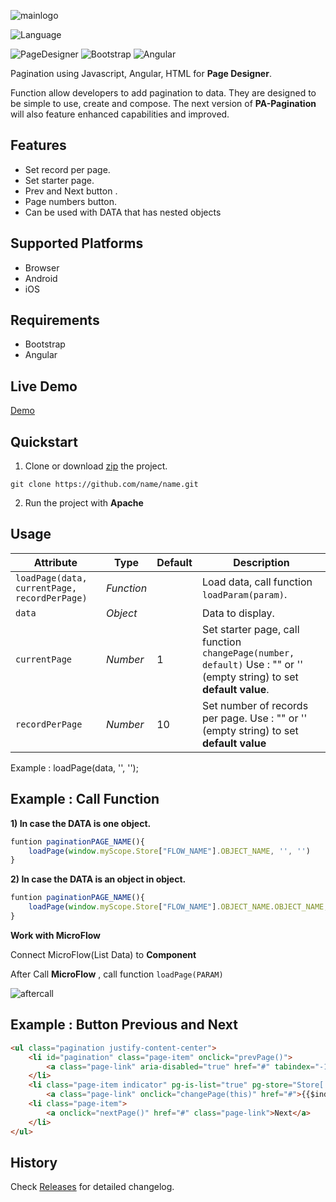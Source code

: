 ![mainlogo](https://user-images.githubusercontent.com/45651369/73010420-fb1e8100-3e44-11ea-802f-4e63d2582de3.png)

![Language](https://img.shields.io/badge/Language-JS-blue.svg)

![PageDesigner](https://img.shields.io/badge/PageDesigner-^18.0.0-blue.svg)
![Bootstrap](https://img.shields.io/badge/Bootstrap-^4.0.0-blue.svg)
![Angular](https://img.shields.io/badge/Angular-^1.5.8-blue.svg)

Pagination using Javascript, Angular, HTML for **Page Designer**. 

Function allow developers to add pagination to data.
They are designed to be simple to use, create and compose. The next version of **PA-Pagination** will also feature enhanced capabilities and improved.

## Features

- Set record per page.
- Set starter page.
- Prev and Next button .
- Page numbers button.
- Can be used with DATA that has nested objects

## Supported Platforms

- Browser
- Android
- iOS

## Requirements

- Bootstrap
- Angular


## Live Demo

[Demo](https://www.google.co.th)


## Quickstart

1. Clone or download [zip](https://github.com/N04A/pa-pagination/archive/master.zip) the project.
```
git clone https://github.com/name/name.git
```

2. Run the project with **Apache**

## Usage

Attribute		                                   | Type	        | Default | Description
---				                                   | ---			| ---     | ---
`loadPage(data, currentPage, recordPerPage)`	    | *Function*	|         | Load data, call function `loadParam(param)`.
`data`		                                       | *Object*		|         | Data to display.
`currentPage`		                               | *Number*		| 1       |Set starter page, call function `changePage(number, default)` Use : "" or '' (empty string) to set **default value**.
`recordPerPage`		                               | *Number*	    | 10       | Set number of records per page. Use : "" or '' (empty string) to set **default value**



Example : loadPage(data, '', '');

## Example : Call Function

**1) In case the DATA is one object.**
```js
funtion paginationPAGE_NAME(){
    loadPage(window.myScope.Store["FLOW_NAME"].OBJECT_NAME, '', '')
}
```

**2) In case the DATA is an object in object.**
```js
funtion paginationPAGE_NAME(){
    loadPage(window.myScope.Store["FLOW_NAME"].OBJECT_NAME.OBJECT_NAME, '', '')
}
```
**Work with MicroFlow**

Connect MicroFlow(List Data) to **Component**

After Call **MicroFlow** , call function `loadPage(PARAM)`

![aftercall](https://user-images.githubusercontent.com/45651369/73172462-ad9c5f80-4135-11ea-952e-8833a2eb86b1.png)

## Example : Button Previous and Next 

```html
<ul class="pagination justify-content-center">
    <li id="pagination" class="page-item" onclick="prevPage()">
        <a class="page-link" aria-disabled="true" href="#" tabindex="-1">Previous</a>
    </li>
    <li class="page-item indicator" pg-is-list="true" pg-store="Store['allButton']">
        <a class="page-link" onclick="changePage(this)" href="#">{{$index+1}}</a></li>
    <li class="page-item">
        <a onclick="nextPage()" href="#" class="page-link">Next</a>
    </li>
</ul>
```

## History

Check [Releases]() for detailed changelog.


